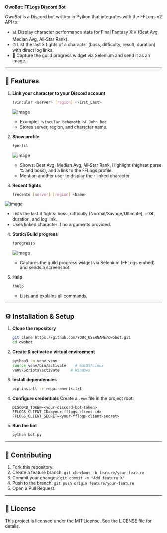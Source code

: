 **OwoBot: FFLogs Discord Bot**

*OwoBot* is a Discord bot written in Python that integrates with the FFLogs v2 API to:

* 📊 Display character performance stats for Final Fantasy XIV (Best Avg, Median Avg, All‑Star Rank).
* ⏱ List the last 3 fights of a character (boss, difficulty, result, duration) with direct log links.
* 🏰 Capture the guild progress widget via Selenium and send it as an image.

---

## 🚀 Features

1. **Link your character to your Discord account**

   ```bash
   !vincular <server> [region] <First_Last>
   ```
   ![image](https://github.com/user-attachments/assets/32915f4c-c621-444a-b69c-2829ff1f9f82)


   * Example: `!vincular behemoth NA John Doe`
   * Stores server, region, and character name.

2. **Show profile**

   ```bash
   !perfil
   ```
   ![image](https://github.com/user-attachments/assets/571e85d1-d008-4701-9e7a-df9a246b7d4b)

   * Shows: Best Avg, Median Avg, All‑Star Rank, Highlight (highest parse % and boss), and a link to the FFLogs profile.
   * Mention another user to display their linked character.

3. **Recent fights**

   ```bash
   !recente [server] [region] <Name>
   ```
![image](https://github.com/user-attachments/assets/fc4ee1f2-be32-4fd8-9ede-0e2c15ad421e)

   * Lists the last 3 fights: boss, difficulty (Normal/Savage/Ultimate), ✅/❌, duration, and log link.
   * Uses linked character if no arguments provided.

4. **Static/Guild progress**

   ```bash
   !progresso
   ```
   ![image](https://github.com/user-attachments/assets/fd93aeba-a593-45e6-b8cc-fe352a89317e)

   * Captures the guild progress widget via Selenium (FFLogs embed) and sends a screenshot.

4. **Help**

   ```bash
   !help
   ```

   * Lists and explains all commands.

---

## ⚙️ Installation & Setup

1. **Clone the repository**

   ```bash
   git clone https://github.com/YOUR_USERNAME/owobot.git
   cd owobot
   ```

2. **Create & activate a virtual environment**

   ```bash
   python3 -m venv venv
   source venv/bin/activate    # macOS/Linux
   venv\Scripts\activate     # Windows
   ```

3. **Install dependencies**

   ```bash
   pip install -r requirements.txt
   ```

4. **Configure credentials**
   Create a `.env` file in the project root:

   ```env
   DISCORD_TOKEN=<your-discord-bot-token>
   FFLOGS_CLIENT_ID=<your-fflogs-client-id>
   FFLOGS_CLIENT_SECRET=<your-fflogs-client-secret>
   ```

5. **Run the bot**

   ```bash
   python bot.py
   ```

---

## 🤝 Contributing

1. Fork this repository.
2. Create a feature branch: `git checkout -b feature/your-feature`
3. Commit your changes: `git commit -m "Add feature X"`
4. Push to the branch: `git push origin feature/your-feature`
5. Open a Pull Request.

---

## 📄 License

This project is licensed under the MIT License. See the [LICENSE](LICENSE) file for details.
